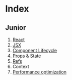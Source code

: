# Index
## Junior
1. [React](./react.md/#react)
2. [JSX](./jsx.md/#jsx)
3. [Component Lifecycle](./component-lifecycle.md/#react-component-lifecycle)
4. [Props](./props-state.md/#props) & [State](./props-state.md/#state)
5. [Refs](./refs.md/#refs)
6. Context
7. [Performance optimization](./performance-optimization.md/#performance-optimization-in-react)
